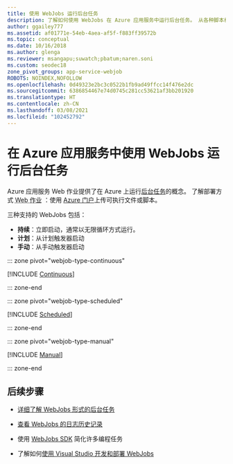 ```yaml
---
title: 使用 WebJobs 运行后台任务
description: 了解如何使用 WebJobs 在 Azure 应用服务中运行后台任务。 从各种脚本格式中进行选择，并使用 CRON 表达式运行它们。
author: ggailey777
ms.assetid: af01771e-54eb-4aea-af5f-f883ff39572b
ms.topic: conceptual
ms.date: 10/16/2018
ms.author: glenga
ms.reviewer: msangapu;suwatch;pbatum;naren.soni
ms.custom: seodec18
zone_pivot_groups: app-service-webjob
ROBOTS: NOINDEX,NOFOLLOW
ms.openlocfilehash: 0d49323e2bc3c0522b1fb9ad49ffcc14f476e2dc
ms.sourcegitcommit: 6386854467e74d0745c281cc53621af3bb201920
ms.translationtype: HT
ms.contentlocale: zh-CN
ms.lasthandoff: 03/08/2021
ms.locfileid: "102452792"
---
```

# <a name="run-background-tasks-with-webjobs-in-azure-app-service"></a>在 Azure 应用服务中使用 WebJobs 运行后台任务

Azure 应用服务 Web 作业提供了在 Azure 上运行[后台任务](./webjobs-create-ieux-conceptual.md)的概念。 了解部署方式 <abbr title="（与 Web 应用、API 应用或移动应用位于同一实例中的程序或脚本。）">Web 作业</abbr> ：使用 [Azure 门户](https://portal.azure.com)上传可执行文件或脚本。 

三种支持的 WebJobs 包括：

* **持续**：立即启动，通常以无限循环方式运行。
* **计划**：从计划触发器启动
* **手动**：从手动触发器启动

::: zone pivot="webjob-type-continuous"

[!INCLUDE [Continuous](./includes/webjobs-create-ieux-continuous.md)]

::: zone-end

::: zone pivot="webjob-type-scheduled"

[!INCLUDE [Scheduled](./includes/webjobs-create-ieux-scheduled.md)]

::: zone-end

::: zone pivot="webjob-type-manual"

[!INCLUDE [Manual](./includes/webjobs-create-ieux-manual.md)]

::: zone-end
   
## <a name="next-steps"></a><a name="NextSteps"></a> 后续步骤

* [详细了解 WebJobs 形式的后台任务](./webjobs-create-ieux-conceptual.md)
* [查看 WebJobs 的日志历史记录](./webjobs-create-ieux-view-log.md)

* 使用 [WebJobs SDK](https://github.com/Azure/azure-webjobs-sdk/wiki) 简化许多编程任务

* 了解如何[使用 Visual Studio 开发和部署 WebJobs](webjobs-dotnet-deploy-vs.md)
